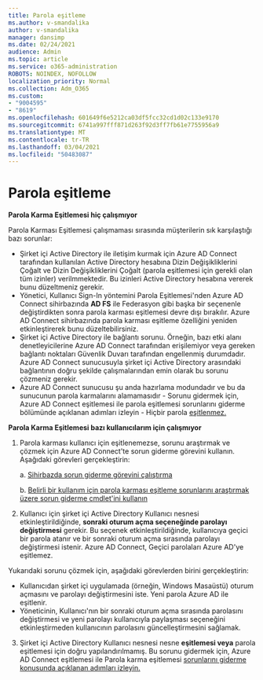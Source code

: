 ```yaml
---
title: Parola eşitleme
ms.author: v-smandalika
author: v-smandalika
manager: dansimp
ms.date: 02/24/2021
audience: Admin
ms.topic: article
ms.service: o365-administration
ROBOTS: NOINDEX, NOFOLLOW
localization_priority: Normal
ms.collection: Adm_O365
ms.custom:
- "9004595"
- "8619"
ms.openlocfilehash: 601649f6e5212ca03df5fcc32cd1d02c133e9170
ms.sourcegitcommit: 6741a997fff871d263f92d3ff7fb61e7755956a9
ms.translationtype: MT
ms.contentlocale: tr-TR
ms.lasthandoff: 03/04/2021
ms.locfileid: "50483087"
---
```

# <a name="password-synchronization"></a>Parola eşitleme

**Parola Karma Eşitlemesi hiç çalışmıyor**

Parola Karması Eşitlemesi çalışmaması sırasında müşterilerin sık karşılaştığı bazı sorunlar:

- Şirket içi Active Directory ile iletişim kurmak için Azure AD Connect  tarafından kullanılan  Active Directory hesabına Dizin Değişikliklerini Çoğalt ve Dizin Değişikliklerini Çoğalt (parola eşitlemesi için gerekli olan tüm izinler) verilmmektedir. Bu izinleri Active Directory hesabına vererek bunu düzeltmeniz gerekir.
- Yönetici, Kullanıcı Sign-In yöntemini Parola Eşitlemesi'nden  Azure AD Connect sihirbazında **AD FS** ile Federasyon gibi başka bir seçenenle  değiştirdikten sonra parola karması eşitlemesi devre dışı bırakılır. Azure AD Connect sihirbazında parola karması eşitleme özelliğini yeniden etkinleştirerek bunu düzeltebilirsiniz.
- Şirket içi Active Directory ile bağlantı sorunu. Örneğin, bazı etki alanı denetleyicilerine Azure AD Connect [](https://docs.microsoft.com/azure/active-directory/hybrid/reference-connect-ports) tarafından erişilemiyor veya gereken bağlantı noktaları Güvenlik Duvarı tarafından engellenmiş durumdadır. Azure AD Connect sunucusuyla şirket içi Active Directory arasındaki bağlantının doğru şekilde çalışmalarından emin olarak bu sorunu çözmeniz gerekir.
- Azure AD Connect sunucusu şu anda hazırlama modundadır ve bu da sunucunun parola karmalarını alamamasıdır - Sorunu gidermek için, Azure AD Connect eşitlemesi ile parola eşitlemesi sorunlarını giderme bölümünde açıklanan adımları izleyin - Hiçbir parola [eşitlenmez.](https://docs.microsoft.com/azure/active-directory/hybrid/tshoot-connect-password-hash-synchronization)

**Parola Karma Eşitlemesi bazı kullanıcılarım için çalışmıyor**

1. Parola karması kullanıcı için eşitlenemezse, sorunu  araştırmak ve çözmek için Azure AD Connect'te sorun giderme görevini kullanın. Aşağıdaki görevleri gerçekleştirin:

    a. [Sihirbazda sorun giderme görevini çalıştırma](https://docs.microsoft.com/azure/active-directory/hybrid/tshoot-connect-objectsync)

    b. [Belirli bir kullanım için parola karması eşitleme sorunlarını araştırmak üzere sorun giderme cmdlet'ini kullanın](https://docs.microsoft.com/azure/active-directory/hybrid/tshoot-connect-password-hash-synchronization)

2. Kullanıcı için şirket içi Active Directory Kullanıcı nesnesi etkinleştirildiğinde, **sonraki oturum açma seçeneğinde parolayı değiştirmesi** gerekir. Bu seçenek etkinleştirildiğinde, kullanıcıya geçici bir parola atanır ve bir sonraki oturum açma sırasında parolayı değiştirmesi istenir. Azure AD Connect, Geçici parolaları Azure AD'ye eşitlemez.

Yukarıdaki sorunu çözmek için, aşağıdaki görevlerden birini gerçekleştirin:

- Kullanıcıdan şirket içi uygulamada (örneğin, Windows Masaüstü) oturum açmasını ve parolayı değiştirmesini iste. Yeni parola Azure AD ile eşitlenir.
- Yöneticinin, Kullanıcı'nın bir sonraki oturum açma sırasında parolasını değiştirmesi ve yeni parolayı kullanıcıyla paylaşması seçeneğini etkinleştirmeden kullanıcının parolasını güncelleştirmesini sağlamak.

3. Şirket içi Active Directory Kullanıcı nesnesi nesne **eşitlemesi veya** parola eşitlemesi için doğru yapılandırılmamış. Bu sorunu gidermek için, Azure AD Connect eşitlemesi ile Parola karma eşitlemesi [sorunlarını giderme konusunda açıklanan adımları izleyin.](https://docs.microsoft.com/azure/active-directory/hybrid/tshoot-connect-password-hash-synchronization)







